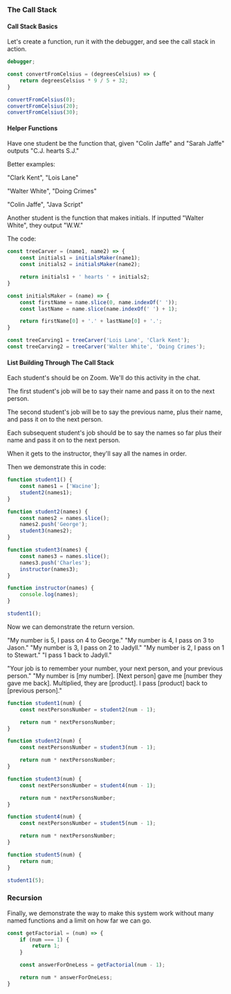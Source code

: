 ### The Call Stack

#### Call Stack Basics

Let's create a function, run it with the debugger, and see the call stack in action.

```js
debugger;

const convertFromCelsius = (degreesCelsius) => {
    return degreesCelsius * 9 / 5 + 32;
}

convertFromCelsius(0);
convertFromCelsius(20);
convertFromCelsius(30);
```

#### Helper Functions

Have one student be the function that, given "Colin Jaffe" and "Sarah Jaffe" outputs "C.J. hearts S.J."

Better examples:

"Clark Kent", "Lois Lane"

"Walter White", "Doing Crimes"

"Colin Jaffe", "Java Script"

Another student is the function that makes initials. If inputted "Walter White", they output "W.W."

The code:

```js
const treeCarver = (name1, name2) => {
    const initials1 = initialsMaker(name1);
    const initials2 = initialsMaker(name2);

    return initials1 + ' hearts ' + initials2;
}

const initialsMaker = (name) => {
    const firstName = name.slice(0, name.indexOf(' '));
    const lastName = name.slice(name.indexOf(' ') + 1);

    return firstName[0] + '.' + lastName[0] + '.';
}

const treeCarving1 = treeCarver('Lois Lane', 'Clark Kent');
const treeCarving2 = treeCarver('Walter White', 'Doing Crimes');
```

#### List Building Through The Call Stack

Each student's should be on Zoom. We'll do this activity in the chat.

The first student's job will be to say their name and pass it on to the next person.

The second student's job will be to say the previous name, plus their name, and pass it on to the next person.

Each subsequent student's job should be to say the names so far plus their name and pass it on to the next person.

When it gets to the instructor, they'll say all the names in order.

Then we demonstrate this in code:

```js
function student1() {
    const names1 = ['Wacine'];
    student2(names1);
}

function student2(names) {
    const names2 = names.slice();
    names2.push('George');
    student3(names2);
}

function student3(names) {
    const names3 = names.slice();
    names3.push('Charles');
    instructor(names3);
}

function instructor(names) {
    console.log(names);
}

student1();
```

Now we can demonstrate the return version.

"My number is 5, I pass on 4 to George."
"My number is 4, I pass on 3 to Jason."
"My number is 3, I pass on 2 to Jadyll."
"My number is 2, I pass on 1 to Stewart."
"I pass 1 back to Jadyll."

"Your job is to remember your number, your next person, and your previous person."
"My number is [my number]. [Next person] gave me [number they gave me back]. Multiplied, they are [product]. I pass [product] back to [previous person]."

```js
function student1(num) {
    const nextPersonsNumber = student2(num - 1);

    return num * nextPersonsNumber;
}

function student2(num) {
    const nextPersonsNumber = student3(num - 1);

    return num * nextPersonsNumber;
}

function student3(num) {
    const nextPersonsNumber = student4(num - 1);

    return num * nextPersonsNumber;
}

function student4(num) {
    const nextPersonsNumber = student5(num - 1);

    return num * nextPersonsNumber;
}

function student5(num) {
    return num;
}

student1(5);
```

### Recursion

Finally, we demonstrate the way to make this system work without many named functions and a limit on how far we can go.

```js
const getFactorial = (num) => {
    if (num === 1) {
        return 1;
    }

    const answerForOneLess = getFactorial(num - 1);

    return num * answerForOneLess;
}
```